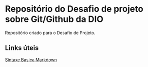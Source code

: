 # Repositório do Desafio de projeto sobre Git/Github da DIO
Repositório criado para o Desafio de Projeto.

## Links úteis 
[Sintaxe Basica Markdown](https://www.markdownguide.org/basic-syntax/)
